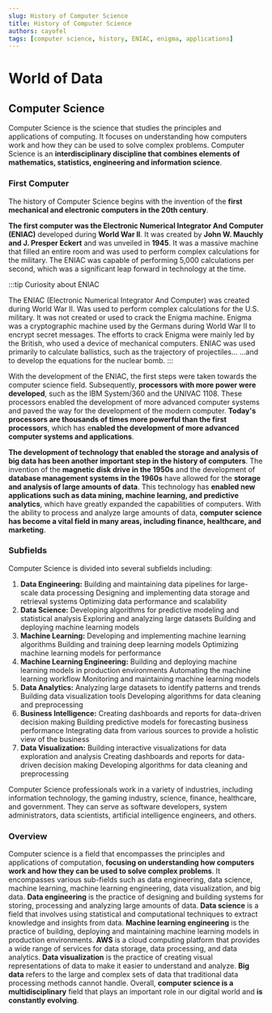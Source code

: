 ```yaml
---
slug: History of Computer Science
title: History of Computer Science
authors: cayofel
tags: [computer science, history, ENIAC, enigma, applications]
---
```



# World of Data

## Computer Science

Computer Science is the science that studies the principles and applications of computing. It focuses on understanding how computers work and how they can be used to solve complex problems. Computer Science is an **interdisciplinary discipline that combines elements of mathematics, statistics, engineering and information science**.

### First Computer

The history of Computer Science begins with the invention of the **first mechanical and electronic computers in the 20th century**. 

**The first computer was the Electronic Numerical Integrator And Computer (ENIAC)** developed during **World War II**. It was created by **John W. Mauchly and J. Presper Eckert** and was unveiled in **1945**. It was a massive machine that filled an entire room and was used to perform complex calculations for the military. The ENIAC was capable of performing 5,000 calculations per second, which was a significant leap forward in technology at the time.

:::tip Curiosity about ENIAC

The ENIAC (Electronic Numerical Integrator And Computer) was created during World War II.
Was used to perform complex calculations for the U.S. military. 
It was not created or used to crack the Enigma machine. 
Enigma was a cryptographic machine used by the Germans during World War II to encrypt secret messages. 
The efforts to crack Enigma were mainly led by the British, who used a device of mechanical computers. 
ENIAC was used primarily to calculate ballistics, such as the trajectory of projectiles...
...and to develop the equations for the nuclear bomb.
:::

With the development of the ENIAC, the first steps were taken towards the computer science field. Subsequently, **processors with more power were developed**, such as the IBM System/360 and the UNIVAC 1108. These processors enabled the development of more advanced computer systems and paved the way for the development of the modern computer. **Today's processors are thousands of times more powerful than the first processors**, which has e**nabled the development of more advanced computer systems and applications**.

**The development of technology that enabled the storage and analysis of big data has been another important step in the history of computers**. The invention of the **magnetic disk drive in the 1950s** and the development of **database management systems in the 1960s** have allowed for the **storage and analysis of large amounts of data**. This technology has **enabled new applications such as data mining, machine learning, and predictive analytics**, which have greatly expanded the capabilities of computers. With the ability to process and analyze large amounts of data, **computer science has become a vital field in many areas, including finance, healthcare, and marketing**.

### Subfields

Computer Science is divided into several subfields including:

1. **Data Engineering:**
	Building and maintaining data pipelines for large-scale data processing
	Designing and implementing data storage and retrieval systems
	Optimizing data performance and scalability
2. **Data Science:**
	Developing algorithms for predictive modeling and statistical analysis
	Exploring and analyzing large datasets
	Building and deploying machine learning models
3. **Machine Learning:**
	Developing and implementing machine learning algorithms
	Building and training deep learning models
	Optimizing machine learning models for performance
4. **Machine Learning Engineering:**
	Building and deploying machine learning models in production environments
	Automating the machine learning workflow
	Monitoring and maintaining machine learning models
5. **Data Analytics:**
	Analyzing large datasets to identify patterns and trends
	Building data visualization tools
	Developing algorithms for data cleaning and preprocessing
6. **Business Intelligence:**
	Creating dashboards and reports for data-driven decision making
	Building predictive models for forecasting business performance
	Integrating data from various sources to provide a holistic view of the business
7. **Data Visualization:**
	Building interactive visualizations for data exploration and analysis
	Creating dashboards and reports for data-driven decision making
	Developing algorithms for data cleaning and preprocessing

Computer Science professionals work in a variety of industries, including information technology, the gaming industry, science, finance, healthcare, and government. They can serve as software developers, system administrators, data scientists, artificial intelligence engineers, and others.

### Overview

Computer science is a field that encompasses the principles and applications of computation, **focusing on understanding how computers work and how they can be used to solve complex problems**. It encompasses various sub-fields such as data engineering, data science, machine learning, machine learning engineering, data visualization, and big data. 
**Data engineering** is the practice of designing and building systems for storing, processing and analyzing large amounts of data. **Data science** is a field that involves using statistical and computational techniques to extract knowledge and insights from data. **Machine learning engineering** is the practice of building, deploying and maintaining machine learning models in production environments. **AWS** is a cloud computing platform that provides a wide range of services for data storage, data processing, and data analytics. **Data visualization** is the practice of creating visual representations of data to make it easier to understand and analyze. **Big data** refers to the large and complex sets of data that traditional data processing methods cannot handle. Overall, **computer science is a multidisciplinary** field that plays an important role in our digital world and **is constantly evolving**.
